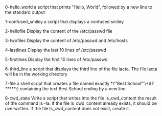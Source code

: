 0-hello_world
a script that prints “Hello, World”, followed by a new line to the standard output

1-confused_smiley
a script that displays a confused smiley

2-hellofile
Display the content of the /etc/passwd file

3-twofiles
Display the content of /etc/passwd and /etc/hosts

4-lastlines
Display the last 10 lines of /etc/passwd

5-firstlines
Display the first 10 lines of /etc/passwd

6-third_line
a script that displays the third line of the file iacta.
The file iacta will be in the working directory

7-file
a shell script that creates a file named exactly \*\\'"Best School"\'\\*$\?\*\*\*\*\*:) containing the text Best School ending by a new line

8-cwd_state
Write a script that writes into the file ls_cwd_content the result of the command ls -la. If the file ls_cwd_content already exists, it should be overwritten. If the file ls_cwd_content does not exist, create it.
